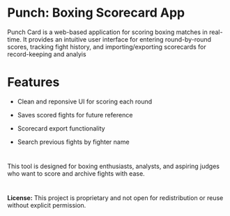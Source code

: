 # Punch: Boxing Scorecard App

Punch Card is a web-based application for scoring boxing matches in real-time. It provides an intuitive user interface for entering round-by-round scores, tracking fight history, and importing/exporting scorecards for record-keeping and analyis

# Features

* Clean and reponsive UI for scoring each round

* Saves scored fights for future reference

* Scorecard export functionality

* Search previous fights by fighter name

#

This tool is designed for boxing enthusiasts, analysts, and aspiring judges who want to score and archive fights with ease.

#
**License:** This project is proprietary and not open for redistribution or reuse without explicit permission.
